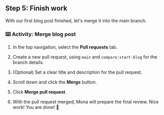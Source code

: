 ## Step 5: Finish work

With our first blog post finished, let's merge it into the main branch.

### :keyboard: Activity: Merge blog post

1. In the top navigation, select the **Pull requests** tab.

1. Create a new pull request, using `main` and `compare:start-blog` for the branch details.

1. (Optional) Set a clear title and description for the pull request.

1. Scroll down and click the **Merge** button.

1. Click **Merge pull request**.

1. With the pull request merged, Mona will prepare the final review. Nice work! You are done! 🎉
